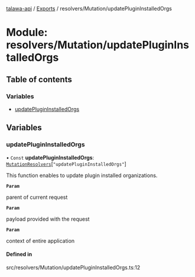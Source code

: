 [talawa-api](../README.md) / [Exports](../modules.md) / resolvers/Mutation/updatePluginInstalledOrgs

# Module: resolvers/Mutation/updatePluginInstalledOrgs

## Table of contents

### Variables

- [updatePluginInstalledOrgs](resolvers_Mutation_updatePluginInstalledOrgs.md#updateplugininstalledorgs)

## Variables

### updatePluginInstalledOrgs

• `Const` **updatePluginInstalledOrgs**: [`MutationResolvers`](types_generatedGraphQLTypes.md#mutationresolvers)[``"updatePluginInstalledOrgs"``]

This function enables to update plugin installed organizations.

**`Param`**

parent of current request

**`Param`**

payload provided with the request

**`Param`**

context of entire application

#### Defined in

src/resolvers/Mutation/updatePluginInstalledOrgs.ts:12
